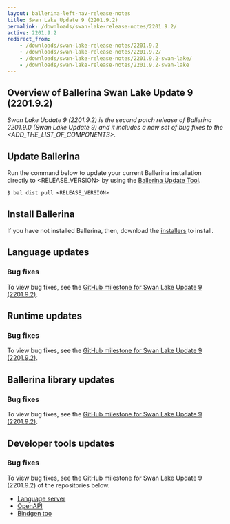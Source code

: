 ```yaml
---
layout: ballerina-left-nav-release-notes
title: Swan Lake Update 9 (2201.9.2) 
permalink: /downloads/swan-lake-release-notes/2201.9.2/
active: 2201.9.2
redirect_from: 
    - /downloads/swan-lake-release-notes/2201.9.2
    - /downloads/swan-lake-release-notes/2201.9.2/
    - /downloads/swan-lake-release-notes/2201.9.2-swan-lake/
    - /downloads/swan-lake-release-notes/2201.9.2-swan-lake
---
```


## Overview of Ballerina Swan Lake Update 9 (2201.9.2)

<em>Swan Lake Update 9 (2201.9.2) is the second patch release of Ballerina 2201.9.0 (Swan Lake Update 9) and it includes a new set of bug fixes to the <ADD_THE_LIST_OF_COMPONENTS>.</em>

## Update Ballerina

Run the command below to update your current Ballerina installation directly to <RELEASE_VERSION> by using the [Ballerina Update Tool](/learn/update-tool/).

```
$ bal dist pull <RELEASE_VERSION>
```

## Install Ballerina

If you have not installed Ballerina, then, download the [installers](/downloads/#swanlake) to install.

<!-- ADD ONLY THE APPLICABLE SECTIONS FROM THE BELOW -->

## Language updates

### Bug fixes

To view bug fixes, see the [GitHub milestone for Swan Lake Update 9 (2201.9.2)](https://github.com/ballerina-platform/ballerina-lang/issues?q=is%3Aissue+label%3AType%2FBug+is%3Aclosed+milestone%3A<RELEASE_VERSION>).

## Runtime updates

### Bug fixes

To view bug fixes, see the [GitHub milestone for Swan Lake Update 9 (2201.9.2)](https://github.com/ballerina-platform/ballerina-lang/issues?q=is%3Aissue+milestone%3A<RELEASE_VERSION>+label%3ATeam%2FjBallerina+label%3AType%2FBug+is%3Aclosed).

## Ballerina library updates

### Bug fixes

To view bug fixes, see the [GitHub milestone for Swan Lake Update 9 (2201.9.2)](https://github.com/ballerina-platform/ballerina-standard-library/issues?q=is%3Aissue+label%3AType%2FBug+is%3Aclosed+milestone%3A<RELEASE_VERSION>).

## Developer tools updates

### Bug fixes

To view bug fixes, see the GitHub milestone for Swan Lake Update 9 (2201.9.2) of the repositories below.

- [Language server](https://github.com/ballerina-platform/ballerina-lang/issues?q=is%3Aissue+label%3ATeam%2FLanguageServer+milestone%3A2201.9.2+is%3Aclosed+label%3AType%2FBug+)
- [OpenAPI](https://github.com/ballerina-platform/ballerina-library/issues?q=label%3Amodule%2Fopenapi-tools+milestone%3A2201.9.2+is%3Aclosed)
- [Bindgen too](https://github.com/ballerina-platform/ballerina-lang/issues?q=is%3Aissue+label%3AArea%2FBindgen+milestone%3A2201.9.2+is%3Aclosed)
